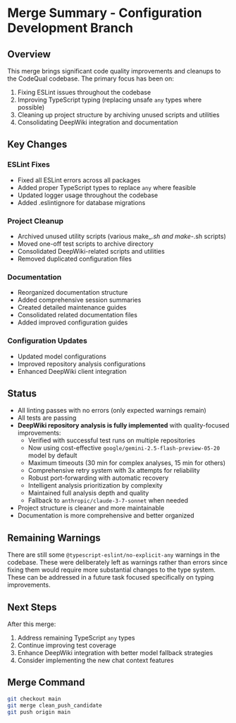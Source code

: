 # Merge Summary - Configuration Development Branch

## Overview

This merge brings significant code quality improvements and cleanups to the CodeQual codebase. The primary focus has been on:

1. Fixing ESLint issues throughout the codebase
2. Improving TypeScript typing (replacing unsafe `any` types where possible)
3. Cleaning up project structure by archiving unused scripts and utilities
4. Consolidating DeepWiki integration and documentation

## Key Changes

### ESLint Fixes
- Fixed all ESLint errors across all packages
- Added proper TypeScript types to replace `any` where feasible
- Updated logger usage throughout the codebase
- Added .eslintignore for database migrations

### Project Cleanup
- Archived unused utility scripts (various make_*.sh and make-*.sh scripts)
- Moved one-off test scripts to archive directory
- Consolidated DeepWiki-related scripts and utilities
- Removed duplicated configuration files

### Documentation
- Reorganized documentation structure
- Added comprehensive session summaries
- Created detailed maintenance guides
- Consolidated related documentation files
- Added improved configuration guides

### Configuration Updates
- Updated model configurations
- Improved repository analysis configurations
- Enhanced DeepWiki client integration

## Status

- All linting passes with no errors (only expected warnings remain)
- All tests are passing
- **DeepWiki repository analysis is fully implemented** with quality-focused improvements:
  - Verified with successful test runs on multiple repositories
  - Now using cost-effective `google/gemini-2.5-flash-preview-05-20` model by default
  - Maximum timeouts (30 min for complex analyses, 15 min for others)
  - Comprehensive retry system with 3x attempts for reliability
  - Robust port-forwarding with automatic recovery
  - Intelligent analysis prioritization by complexity
  - Maintained full analysis depth and quality
  - Fallback to `anthropic/claude-3-7-sonnet` when needed
- Project structure is cleaner and more maintainable
- Documentation is more comprehensive and better organized

## Remaining Warnings

There are still some `@typescript-eslint/no-explicit-any` warnings in the codebase. These were deliberately left as warnings rather than errors since fixing them would require more substantial changes to the type system. These can be addressed in a future task focused specifically on typing improvements.

## Next Steps

After this merge:

1. Address remaining TypeScript `any` types
2. Continue improving test coverage
3. Enhance DeepWiki integration with better model fallback strategies
4. Consider implementing the new chat context features

## Merge Command

```bash
git checkout main
git merge clean_push_candidate
git push origin main
```